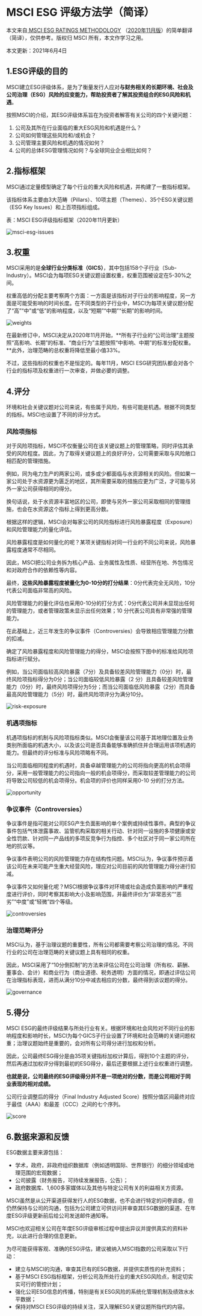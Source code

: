 # MSCI ESG 评级方法学（简译）

本文来自[ MSCI ESG RATINGS METHODOLOGY](https://www.msci.com/documents/1296102/21901542/MSCI+ESG+Ratings+Methodology+-+Exec+Summary+Nov+2020.pdf) （[2020年11月版](/apply/MSCI-ESG-Ratings-Methodology-Nov-2020.pdf)）的简单翻译（简译），仅供参考。版权归 MSCI 所有，本文作学习之用。

本文更新：2021年6月4日

## 1.ESG评级的目的

MSCI建立ESG评级体系，是为了衡量发行人应对**与财务相关的长期环境、社会及公司治理（ESG）风险的应变能力，帮助投资者了解其投资组合的ESG风险和机遇**。

按照MSCI的介绍，其ESG评级体系旨在为投资者解答有关公司的四个关键问题：

1. 公司及其所在行业面临的重大ESG风险和机遇是什么？ 
2. 公司如何管理这些风险和/或机会？ 
3. 公司管理主要风险和机遇的情况如何？ 
4. 公司的总体ESG管理情况如何？与全球同业企业相比如何？

## 2.指标框架

MSCI通过定量模型确定了每个行业的重大风险和机遇，并构建了一套指标框架。

该指标体系主要由3大范畴（Pillars）、10项主题（Themes）、35个ESG关键议题（ESG Key Issues）和上百项指标组成。

表：MSCI ESG评级指标框架（2020年11月更新）

![msci-esg-issues](./assets/MSCI-ESG-ISSUEs.png)

## 3.权重

MSCI采用的是**全球行业分类标准（GICS）**，其中包括158个子行业（Sub-Industry）。MSCI会为每项ESG关键议题设置权重，权重范围被设定在5-30%之间。

权重高低的分配主要考察两个方面：一方面是该指标对子行业的影响程度，另一方面是可能受影响的时间长度。在不同类型的子行业中，MSCI为每项关键议题分配了“高”“中”或“低”的影响程度，以及“短期”“中期”“长期”的影响时间。

![weights](./assets/weights.jpg)

在最新修订中，MSCI决定从2020年11月开始，**所有子行业的“公司治理”主题按照“高影响、长期”的标准、“商业行为”主题按照“中影响、中期”的标准分配权重。**此外，治理范畴的总权重将降低至最小值33%。

不过，这些指标的权重也不是恒定的。每年11月，MSCI ESG研究团队都会对各个行业的指标项及权重进行一次审查，并做必要的调整。

## 4.评分

环境和社会关键议题对公司来说，有些属于风险，有些可能是机遇。根据不同类型的指标。MSCI也设置了不同的评分方式。

### 风险项指标

对于风险项指标，MSCI不仅衡量公司在该关键议题上的管理策略，同时评估其承受的风险程度。因此，为了取得关键议题上的良好评分，公司需要采取与风险敞口相匹配的管理措施。

例如，同为电力生产的两家公司，或多或少都面临与水资源相关的风险。但如果一家公司处于水资源更为匮乏的地区，其所需要采取的措施应更为广泛，才可能与另外一家公司获得相同的得分。

换句话说，处于水资源丰富地区的公司，即使与另外一家公司采取相同的管理措施，也会在水资源这个指标上得到更高分数。

根据这样的逻辑，MSCI会对每家公司的风险指标进行风险暴露程度（Exposure）和风险管理能力的量化评估。

风险暴露程度是如何量化的呢？某项关键指标对同一行业的不同公司来说，风险暴露程度通常不尽相同。

因此，MSCI把公司业务拆为核心产品、业务属性及性质、经营所在地、外包情况和对政府合作的依赖性等内容。

最终，**这些风险暴露程度被量化为0-10分的打分结果**：0分代表完全无风险，10分代表公司面临非常高的风险。

风险管理能力的量化评估也采用0-10分的打分方式：0分代表公司并未显现出任何的管理能力，或者管理政策未显示出任何效果；10 分代表公司具有非常强的管理能力。

在此基础上，近三年发生的争议事件（Controversies）会导致相应管理能力分数的扣减。

确定了风险暴露程度和风险管理能力的得分，MSCI会按照下图中的标准给风险项指标进行赋分。

例如，当公司面临较高风险暴露（7分）及具备较差风险管理能力（0分）时，最终风险项指标得分为0分；当公司面临较低风险暴露（2 分）且具备较差风险管理能力（0分）时，最终风险项得分为5分；而当公司面临低风险暴露（2分）而具备最高风险管理能力（5分）时，最终风险项评分为满分10分。

![risk-exposure](./assets/risk-exposure.jpg)

### 机遇项指标

机遇项指标的机制与风险项指标类似。MSCI会衡量该公司基于其地理位置及业务类别所面临的机遇大小，以及该公司是否具备能够准确抓住并合理运用该项机遇的能力。但最终的评分标准与风险项略有不同。

当公司面临相同程度的机遇时，具备卓越管理能力的公司将指向更高的机会项得分，采用一般管理能力的公司指向一般的机会项得分，而采取较差管理能力的公司将导致公司较低的机会项得分。机会项的评价也同样采用0-10 分的打分方法。

![opportunity](./assets/opportunity.jpg)

### 争议事件（Controversies）

争议事件是指可能对公司ESG产生负面影响的单个案例或持续性事件。典型的争议事件包括气体泄露事故、监管机构采取的相关行动、针对同一设施的多项健康或安全性罚款、针对同一产品线的多项反竞争行为指控、多个社区对于同一家公司所在地的抗议等。

争议事件表明公司的风险管理能力存在结构性问题。MSCI认为，争议事件预示着该公司在未来可能产生重大经营风险，理应对公司目前的风险管理能力得分进行扣减。

争议事件又如何量化呢？MSCI根据争议事件对环境或社会造成负面影响的严重程度进行评价，同时考察其影响大小及影响范围，并最终评价为“非常恶劣”“恶劣”“中度”或“轻微”四个等级。

![controversies](./assets/controversies.jpg)

### 治理范畴评分

MSCI认为，基于治理议题的重要性，所有公司都需要考察公司治理的情况。不同行业的公司在治理范畴的关键议题上具有相同的权重。

因此，MSCI采用了“10分倒扣制”的方法来评估公司在公司治理（所有权、薪酬、董事会、会计）和商业行为（商业道德、税务透明）方面的情况，即通过评估公司在治理指标表现，进而从满分10分中减去相应的分数，最终得到该议题的得分。

![governance](./assets/governance.jpg)

## 5.得分

MSCI ESG的最终评级结果与所处行业有关。根据环境和社会风险对不同行业的影响程度和影响时长，MSCI为每个GICS子行业设置了环境和社会范畴的关键问题权重；治理议题始终是重要的，会对所有公司得分进行加权和分析。

因此，公司最终ESG得分是由35项关键指标加权计算后，得到10个主题的评分，然后再通过加权评分得到最初的ESG得分，最后还要根据上述行业权重进行调整。

**也就是说，公司最终的ESG评级得分并不是一项绝对的分数，而是公司相对于同业表现的相对成绩。**

公司行业调整后的得分（Final Industry Adjusted Score）按照分值区间最终对应于最佳（AAA）和最差（CCC）之间的七个序列。

![score](./assets/score.jpg)

## 6.数据来源和反馈

ESG数据主要来源包括：

- 学术，政府，非政府组织数据库（例如透明国际、世界银行）的细分领域或地理范围的宏观数据； 
- 公司披露（财务报告，可持续发展报告，公告）； 
- 政府数据库、1,600多家媒体以及其他与特定公司有关的利益相关方资源。

MSCI虽然是从公开渠道获得发行人的ESG数据，也不会进行特定的问卷调查，但仍然保持与公司的沟通，包括为公司建立可供访问并审查其ESG数据的渠道、在年度ESG评级更新前后给公司发送邮件通知等。

MSCI也欢迎相关公司在年度ESG评级审核过程中提出异议并提供真实的资料补充，以此进行合理的信息更新。

为尽可能获得客观、准确的ESG评估，建议被纳入MSCI指数的公司采取以下行动：

- 建立与MSCI的沟通，审查其已有的ESG数据，并提供实质性的补充资料； 
- 基于MSCI ESG指标框架，分析公司及所处行业的重大ESG风险点，制定切实实可行的管控计划； 
- 强化公司ESG信息的传播，特别是有关ESG风险的系统化管理机制及绩效水水平数据； 
- 保持对MSCI ESG评级的持续关注，深入理解ESG关键议题所指代的内容。

